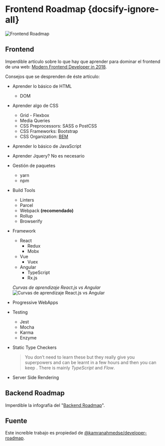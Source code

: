 # Frontend Roadmap {docsify-ignore-all}

![Frontend Roadmap](https://raw.githubusercontent.com/kamranahmedse/developer-roadmap/master/images/frontend-v2.png)

## Frontend

Imperdible artículo sobre lo que hay que aprender para dominar el frontend de una web: [Modern Frontend Developer in 2018](https://medium.com/tech-tajawal/modern-frontend-developer-in-2018-4c2072fa2b9c).

Consejos que se desprenden de éste artículo:

* Aprender lo básico de HTML
  * DOM
* Aprender algo de CSS
  * Grid - Flexbox
  * Media Queries
  * CSS Preprocessors: SASS o PostCSS
  * CSS Frameworks: Bootstrap
  * CSS Organization: [BEM](https://en.bem.info/methodology/quick-start/)
* Aprender lo básico de JavaScript
* Aprender Jquery? No es necesario
* Gestión de paquetes
  * yarn
  * npm
* Build Tools
  * Linters
  * Parcel
  * Webpack **(recomendado)**
  * Rollup
  * Browserify 
* Framework
  * React
    * Redux
    * Mobx
  * Vue
    * Vuex
  * Angular
    * TypeScript
    * Rx.js
    
  _Curvas de aprendizaje React.js vs Angular_
  ![Curvas de aprendizaje React.js vs Angular](https://cdn-images-1.medium.com/max/1000/1*j8mUsMxSnyJMix7aFiwLeA.png)


* Progressive WebApps
* Testing
  * Jest
  * Mocha
  * Karma
  * Enzyme
* Static Type Checkers
  >You don’t need to learn these but they really give you superpowers and can be learnt in a few hours and then you can keep . There is mainly _TypeScript_ and _Flow_.
* Server Side Rendering

## Backend Roadmap

Imperdible la infografía del "[Backend Roadmap](/c/backend-roadmap.md)".

## Fuente

Este increíble trabajo es propiedad de [@kamranahmedse/developer-roadmap](https://github.com/kamranahmedse/developer-roadmap).
